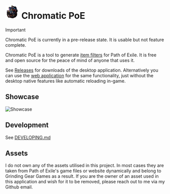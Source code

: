 # ![Chromatic PoE](./apps/backend/icons/Square44x44Logo.png) Chromatic PoE 

> [!IMPORTANT]
> Chromatic PoE is currently in a pre-release state. It is usable but not feature complete.

Chromatic PoE is a tool to generate [item filters](https://www.pathofexile.com/item-filter/about) for Path of Exile. It is free and open source for the peace of mind of anyone that uses it.

See [Releases](https://github.com/jchantrell/chromatic-poe/releases) for downloads of the desktop application. Alternatively you can use the [web application](https://jchantrell.github.io/chromatic-poe/) for the same functionality, just without the desktop native features like automatic reloading in-game.

## Showcase

![Showcase](./showcase.gif)

## Development

See [DEVELOPING.md](./DEVELOPING.md)

## Assets
I do not own any of the assets utilised in this project. In most cases they are taken from Path of Exile's game files or website dynamically and belong to Grinding Gear Games as a result. If you are the owner of an asset used in this application and wish for it to be removed, please reach out to me via my Github email.
